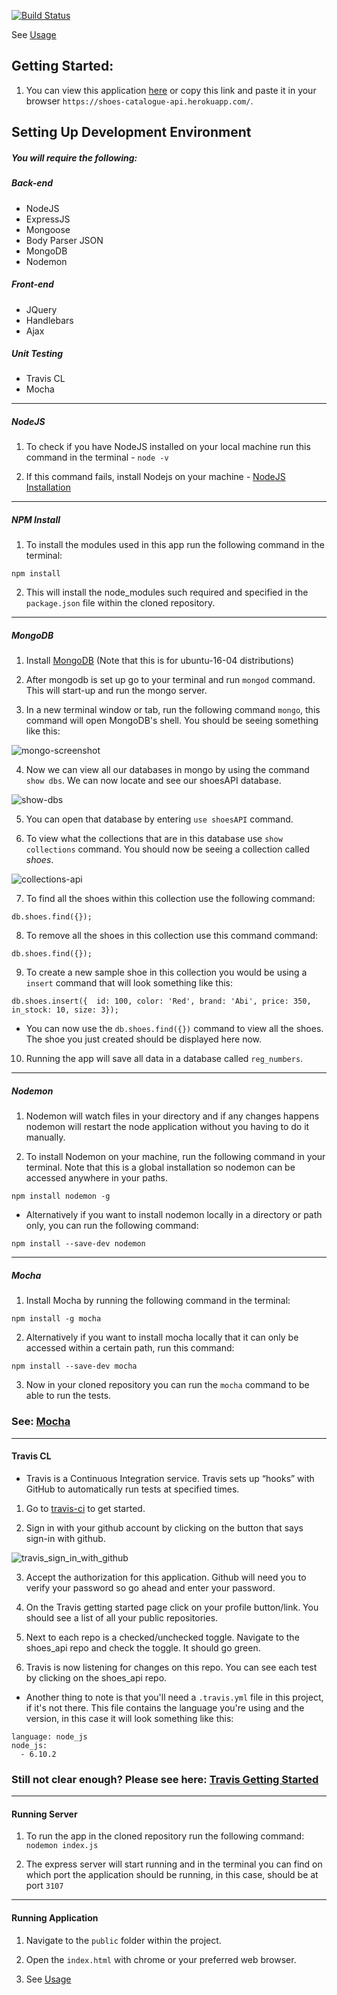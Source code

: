 [![Build Status](https://travis-ci.org/GarethW1994/shoes_api.svg?branch=master)](https://travis-ci.org/GarethW1994/shoes_api)

See <a href="https://github.com/GarethW1994/shoes_api/tree/about">Usage</a>

## Getting Started:
1. You can view this application <a href="https://shoes-catalogue-api.herokuapp.com/">here</a> or copy this link and paste it in your browser `https://shoes-catalogue-api.herokuapp.com/`.



## Setting Up Development Environment
##### You will require the following:
##### Back-end
- NodeJS
- ExpressJS
- Mongoose
- Body Parser JSON
- MongoDB
- Nodemon

##### Front-end
- JQuery
- Handlebars
- Ajax

##### Unit Testing
- Travis CL
- Mocha
---

##### NodeJS
1. To check if you have NodeJS installed on your local machine run this command in the terminal - `node -v`

2. If this command fails, install Nodejs on your machine - <a href="">NodeJS Installation</a>

---

##### NPM Install
1. To install the modules used in this app run the following command in the terminal:
  ```
  npm install
  ```
2. This will install the node_modules such required and specified in the `package.json` file within the cloned repository.

---

##### MongoDB
1. Install <a href="https://www.digitalocean.com/community/tutorials/how-to-install-and-secure-mongodb-on-ubuntu-16-04"> MongoDB</a> (Note that this is for ubuntu-16-04    distributions)

2. After mongodb is set up go to your terminal and run `mongod` command. This will start-up and run the mongo server.

3. In a new terminal window or tab, run the following command `mongo`, this command will open MongoDB's shell. You should be seeing something like this:

  ![mongo-screenshot](https://user-images.githubusercontent.com/22448019/29771337-85aec57a-8bf3-11e7-80be-2ceb18da26f8.png)

4. Now we can view all our databases in mongo by using the command `show dbs`. We can now locate and see our shoesAPI database.

  ![show-dbs](https://user-images.githubusercontent.com/22448019/29771899-58131884-8bf6-11e7-9399-231e7601fba7.png)

5. You can open that database by entering `use shoesAPI` command.

6. To view what the collections that are in this database use `show collections` command. You should now be seeing a collection called *shoes*.

![collections-api](https://user-images.githubusercontent.com/22448019/29772256-3d10f7d4-8bf8-11e7-8b71-b89afe7c3c97.png)

7. To find all the shoes within this collection use the following command:
```
db.shoes.find({});
```

8. To remove all the shoes in this collection use this command command:

```
db.shoes.find({});
```

9. To create a new sample shoe in this collection you would be using a `insert` command that will look something like this:
```
db.shoes.insert({  id: 100, color: 'Red', brand: 'Abi', price: 350, in_stock: 10, size: 3});
```
- You can now use the `db.shoes.find({})` command to view all the shoes. The shoe you just created should be displayed here now.

10. Running the app will save all data in a database called `reg_numbers`.

---

##### Nodemon

1. Nodemon will watch files in your directory and if any changes happens nodemon will restart the node application without you having to do it manually.

2. To install Nodemon on your machine, run the following command in your terminal. Note that this is a global installation so nodemon can be accessed anywhere
in your paths.
```
npm install nodemon -g
```
- Alternatively if you want to install nodemon locally in a directory or path only, you can run the following command:
```
npm install --save-dev nodemon
```

---

##### Mocha
1. Install Mocha by running the following command in the terminal:
  ```
  npm install -g mocha
  ```
2. Alternatively if you want to install mocha locally that it can only be accessed within a certain path, run this command:
  ```
  npm install --save-dev mocha
  ```

3.  Now in your cloned repository you can run the `mocha` command to be able to run the tests.

### See: <a href="https://mochajs.org/">Mocha</a>
---
#### Travis CL
- Travis is a Continuous Integration service. Travis sets up “hooks” with GitHub to automatically run tests at specified times.

1. Go to <a href="https://travis-ci.org/">travis-ci</a> to get started.

2. Sign in with your github account by clicking on the button that says sign-in with github.

![travis_sign_in_with_github](https://user-images.githubusercontent.com/22448019/29770416-451ce66c-8bef-11e7-8063-b39e6c43c7d8.png)

3. Accept the authorization for this application. Github will need you to verify your password so go ahead and enter your password.

4. On the Travis getting started page click on your profile button/link. You should see a list of all your public repositories.

5. Next to each repo is a checked/unchecked toggle. Navigate to the shoes_api repo and check the toggle. It should go green.

6. Travis is now listening for changes on this repo. You can see each test by clicking on the shoes_api repo.

- Another thing to note is that you'll need a `.travis.yml` file in this project, if it's not there. This file contains the language you're using and the version,
in this case it will look something like this:
```
language: node_js
node_js:
  - 6.10.2
```
### Still not clear enough? Please see here: <a href="https://docs.travis-ci.com/user/getting-started/">Travis Getting Started</a>
---
#### Running Server
1. To run the app in the cloned repository run the following command: `nodemon index.js`

2. The express server will start running and in the terminal you can find on which port the application should be running, in this case, should be at port `3107`
---
#### Running Application
1. Navigate to the `public` folder within the project.

2. Open the `index.html` with chrome or your preferred web browser.

3. See <a href="https://github.com/GarethW1994/shoes_api/tree/about">Usage</a> 

